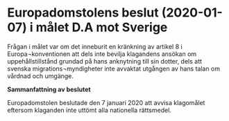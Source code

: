 # Europadomstolens beslut (2020-01-07) i målet D.A mot Sverige

Frågan i målet var om det inneburit en kränkning av artikel 8 i Europa¬konventionen att dels inte bevilja klagandens ansökan om uppehållstillstånd grundad på hans anknytning till sin dotter, dels att svenska migrations¬myndigheter inte avvaktat utgången av hans talan om vårdnad och umgänge.


**Sammanfattning av beslutet**

Europadomstolen beslutade den 7 januari 2020 att avvisa klagomålet eftersom klaganden inte uttömt alla nationella rättsmedel.
